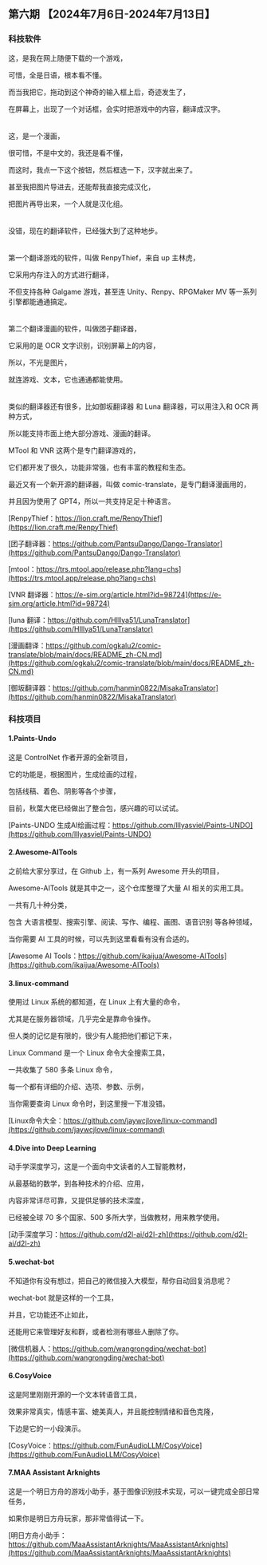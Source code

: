 ## 第六期 【2024年7月6日-2024年7月13日】

### 科技软件

这，是我在网上随便下载的一个游戏，

可惜，全是日语，根本看不懂。

而当我把它，拖动到这个神奇的输入框上后，奇迹发生了，

在屏幕上，出现了一个对话框，会实时把游戏中的内容，翻译成汉字。
<br/>
<br/>
<br/>
这，是一个漫画，

很可惜，不是中文的，我还是看不懂，

而这时，我点一下这个按钮，然后框选一下，汉字就出来了。

甚至我把图片导进去，还能帮我直接完成汉化，

把图片再导出来，一个人就是汉化组。
<br/>
<br/>
<br/>
没错，现在的翻译软件，已经强大到了这种地步。
<br/>
<br/>
<br/>
第一个翻译游戏的软件，叫做 RenpyThief，来自 up 主林虎，

它采用内存注入的方式进行翻译，

不但支持各种 Galgame 游戏，甚至连 Unity、Renpy、RPGMaker MV 等一系列引擎都能通通搞定。
<br/>
<br/>
<br/>
第二个翻译漫画的软件，叫做团子翻译器，

它采用的是 OCR 文字识别，识别屏幕上的内容，

所以，不光是图片，

就连游戏、文本，它也通通都能使用。
<br/>
<br/>
<br/>
类似的翻译器还有很多，比如御坂翻译器 和 Luna 翻译器，可以用注入和 OCR 两种方式，

所以能支持市面上绝大部分游戏、漫画的翻译。

MTool 和 VNR 这两个是专门翻译游戏的，

它们都开发了很久，功能非常强，也有丰富的教程和生态。

最近又有一个新开源的翻译器，叫做 comic-translate，是专门翻译漫画用的，

并且因为使用了 GPT4，所以一共支持足足十种语言。

[RenpyThief：https://lion.craft.me/RenpyThief](https://lion.craft.me/RenpyThief)

[团子翻译器：https://github.com/PantsuDango/Dango-Translator](https://github.com/PantsuDango/Dango-Translator)

[mtool：https://trs.mtool.app/release.php?lang=chs](https://trs.mtool.app/release.php?lang=chs)

[VNR 翻译器：https://e-sim.org/article.html?id=98724](https://e-sim.org/article.html?id=98724)

[luna 翻译：https://github.com/HIllya51/LunaTranslator](https://github.com/HIllya51/LunaTranslator)

[漫画翻译：https://github.com/ogkalu2/comic-translate/blob/main/docs/README_zh-CN.md](https://github.com/ogkalu2/comic-translate/blob/main/docs/README_zh-CN.md)

[御坂翻译器：https://github.com/hanmin0822/MisakaTranslator](https://github.com/hanmin0822/MisakaTranslator)

### 科技项目

#### 1.Paints-Undo

这是 ControlNet 作者开源的全新项目，

它的功能是，根据图片，生成绘画的过程，

包括线稿、着色、阴影等各个步骤，

目前，秋葉大佬已经做出了整合包，感兴趣的可以试试。

[Paints-UNDO 生成AI绘画过程：https://github.com/lllyasviel/Paints-UNDO](https://github.com/lllyasviel/Paints-UNDO)

#### 2.Awesome-AITools

之前给大家分享过，在 Github 上，有一系列 Awesome 开头的项目，

Awesome-AITools 就是其中之一，这个仓库整理了大量 AI 相关的实用工具。

一共有几十种分类，

包含 大语言模型、搜索引擎、阅读、写作、编程、画图、语音识别 等各种领域，

当你需要 AI 工具的时候，可以先到这里看看有没有合适的。

[Awesome AI Tools：https://github.com/ikaijua/Awesome-AITools](https://github.com/ikaijua/Awesome-AITools)

#### 3.linux-command

使用过 Linux 系统的都知道，在 Linux 上有大量的命令，

尤其是在服务器领域，几乎完全是靠命令操作。

但人类的记忆是有限的，很少有人能把他们都记下来，

Linux Command 是一个 Linux 命令大全搜索工具，

一共收集了 580 多条 Linux 命令，

每一个都有详细的介绍、选项、参数、示例，

当你需要查询 Linux 命令时，到这里搜一下准没错。

[Linux命令大全：https://github.com/jaywcjlove/linux-command](https://github.com/jaywcjlove/linux-command)

#### 4.Dive into Deep Learning

动手学深度学习，这是一个面向中文读者的人工智能教材，

从最基础的数学，到各种技术的介绍、应用，

内容非常详尽可靠，又提供足够的技术深度，

已经被全球 70 多个国家、500 多所大学，当做教材，用来教学使用。

[动手深度学习：https://github.com/d2l-ai/d2l-zh](https://github.com/d2l-ai/d2l-zh)

#### 5.wechat-bot

不知道你有没有想过，把自己的微信接入大模型，帮你自动回复消息呢？

wechat-bot 就是这样的一个工具，

并且，它功能还不止如此，

还能用它来管理好友和群，或者检测有哪些人删除了你。

[微信机器人：https://github.com/wangrongding/wechat-bot](https://github.com/wangrongding/wechat-bot)

#### 6.CosyVoice

这是阿里刚刚开源的一个文本转语音工具，

效果非常真实，情感丰富、媲美真人，并且能控制情绪和音色克隆，

下边是它的一小段演示。

[CosyVoice：https://github.com/FunAudioLLM/CosyVoice](https://github.com/FunAudioLLM/CosyVoice)

#### 7.MAA Assistant Arknights

这是一个明日方舟的游戏小助手，基于图像识别技术实现，可以一键完成全部日常任务，

如果你是明日方舟玩家，那非常值得试一下。

[明日方舟小助手：https://github.com/MaaAssistantArknights/MaaAssistantArknights](https://github.com/MaaAssistantArknights/MaaAssistantArknights)
